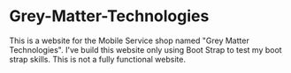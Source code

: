 # Grey-Matter-Technologies
This is a website for the Mobile Service shop named "Grey Matter Technologies". I've build this website only using Boot Strap to test my boot strap skills. This is not a fully functional website.
